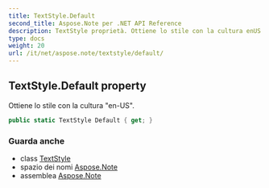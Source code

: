 ```yaml
---
title: TextStyle.Default
second_title: Aspose.Note per .NET API Reference
description: TextStyle proprietà. Ottiene lo stile con la cultura enUS.
type: docs
weight: 20
url: /it/net/aspose.note/textstyle/default/
---
```

## TextStyle.Default property

Ottiene lo stile con la cultura "en-US".

```csharp
public static TextStyle Default { get; }
```

### Guarda anche

* class [TextStyle](../)
* spazio dei nomi [Aspose.Note](../../textstyle/)
* assemblea [Aspose.Note](../../../)


